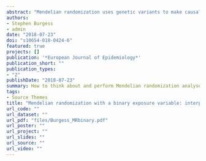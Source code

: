 ```yaml
---
abstract: "Mendelian randomization uses genetic variants to make causal inferences about a modifiable exposure. Subject to a genetic variant satisfying the instrumental variable assumptions, an association between the variant and outcome implies a causal effect of the exposure on the outcome. Complications arise with a binary exposure that is a dichotomization of a continuous risk factor (for example, hypertension is a dichotomization of blood pressure). This can lead to violation of the exclusion restriction assumption: the genetic variant can influence the outcome via the continuous risk factor even if the binary exposure does not change. Provided the instrumental variable assumptions are satisfied for the underlying continuous risk factor, causal inferences for the binary exposure are valid for the continuous risk factor. Causal estimates for the binary exposure assume the causal effect is a stepwise function at the point of dichotomization. Even then, estimation requires further parametric assumptions. Under monotonicity, the causal estimate represents the average causal effect in 'compliers', individuals for whom the binary exposure would be present if they have the genetic variant and absent otherwise. Unlike in randomized trials, genetic compliers are unlikely to be a large or representative subgroup of the population. Under homogeneity, the causal effect of the exposure on the outcome is assumed constant in all individuals; rarely a plausible assumption. We here provide methods for causal estimation with a binary exposure (although subject to all the above caveats). Mendelian randomization investigations with a dichotomized binary exposure should be conceptualized in terms of an underlying continuous variable."
authors:
- Stephen Burgess
- admin
date: "2018-07-23"
doi: "s10654-018-0424-6"
featured: true
projects: []
publication: '*European Journal of Epidemiology*'
publication_short: ""
publication_types:
- "2"
publishDate: "2018-07-23"
summary: How to think about and perform Mendelian randomization analyses with binary exposures.
tags:
- Source Themes
title: "Mendelian randomization with a binary exposure variable: interpretation and presentation of causal estimates"
url_code: ""
url_dataset: ""
url_pdf: "files/Burgess_MRbinary.pdf"
url_poster: ""
url_project: ""
url_slides: ""
url_source: ""
url_video: ""
---
```



